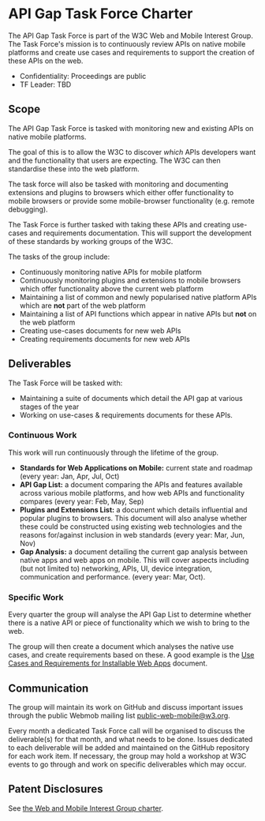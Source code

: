 # API Gap Task Force Charter

The API Gap Task Force is part of the W3C Web and Mobile Interest Group.  The Task Force's mission is to continuously review APIs on native mobile platforms and create use cases and requirements to support the creation of these APIs on the web. 

* Confidentiality: Proceedings are public
* TF Leader: TBD

## Scope

The API Gap Task Force is tasked with monitoring new and existing APIs on native mobile platforms.  

The goal of this is to allow the W3C to discover *which* APIs developers want and the functionality that users are expecting.  The W3C can then standardise these into the web platform. 

The task force will also be tasked with monitoring and documenting extensions and plugins to browsers which either offer functionality to mobile browsers or provide some mobile-browser functionality (e.g. remote debugging). 

The Task Force is further tasked with taking these APIs and creating use-cases and requirements documentation.  This will support the development of these standards by working groups of the W3C.

The tasks of the group include:

* Continuously monitoring native APIs for mobile platform
* Continuously monitoring plugins and extensions to mobile browsers which offer functionality above the current web platform
* Maintaining a list of common and newly popularised native platform APIs which are **not** part of the web platform
* Maintaining a list of API functions which appear in native APIs but **not** on the web platform
* Creating use-cases documents for new web APIs
* Creating requirements documents for new web APIs

## Deliverables
The Task Force will be tasked with:

- Maintaining a suite of documents which detail the API gap at various stages of the year
- Working on use-cases & requirements documents for these APIs.

### Continuous Work
This work will run continuously through the lifetime of the group.

* __Standards for Web Applications on Mobile:__ current state and roadmap (every year: Jan, Apr, Jul, Oct)
* __API Gap List:__ a document comparing the APIs and features available across various mobile platforms, and how web APIs and functionality compares (every year: Feb, May, Sep)
* __Plugins and Extensions List:__ a document which details influential and popular plugins to browsers.  This document will also analyse whether these could be constructed using existing web technologies and the reasons for/against inclusion in web standards (every year: Mar, Jun, Nov)
* __Gap Analysis:__ a document detailing the current gap analysis between native apps and web apps on mobile.  This will cover aspects including (but not limited to) networking, APIs, UI, device integration, communication and performance.  (every year: Mar, Oct).

### Specific Work
Every quarter the group will analyse the API Gap List to determine whether there is a native API or piece of functionality which we wish to bring to the web. 

The group will then create a document which analyses the native use cases, and create requirements based on these. A good example is the [Use Cases and Requirements for Installable Web Apps](http://w3c-webmob.github.io/installable-webapps/) document. 

## Communication
The group will maintain its work on GitHub and discuss important issues through the public Webmob mailing list [public-web-mobile@w3.org](public-web-mobile@w3.org).

Every month a dedicated Task Force call will be organised to discuss the deliverable(s) for that month, and what needs to be done. Issues dedicated to each deliverable will be added and maintained on the GitHub repository for each work item. If necessary, the group may hold a workshop at W3C events to go through and work on specific deliverables which may occur. 

## Patent Disclosures
See [the Web and Mobile Interest Group charter](http://www.w3.org/2013/07/webmobile-ig-charter.html#patentpolicy).

